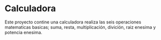 # Calculadora

Este proyecto contine una calculadora realiza las seis operaciones matematicas basicas; suma, resta, multiplicación, divición, raiz enesima y potencia enesima.
